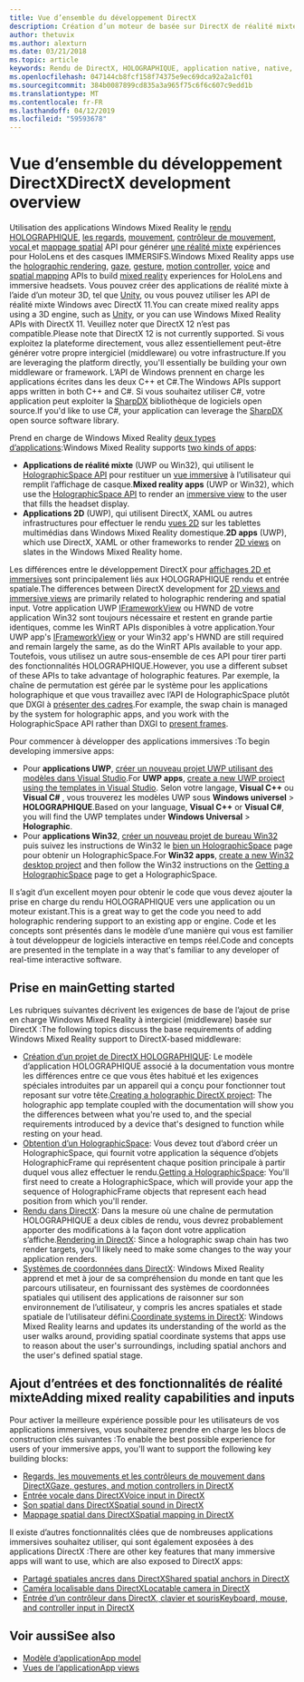 ```yaml
---
title: Vue d’ensemble du développement DirectX
description: Création d’un moteur de basée sur DirectX de réalité mixte à l’aide de l’API de réalité mixte Windows directement.
author: thetuvix
ms.author: alexturn
ms.date: 03/21/2018
ms.topic: article
keywords: Rendu de DirectX, HOLOGRAPHIQUE, application native, native, WinRT, WinRT app, API de la plateforme, moteur personnalisé, intergiciel (middleware)
ms.openlocfilehash: 047144cb8fcf158f74375e9ec69dca92a2a1cf01
ms.sourcegitcommit: 384b0087899cd835a3a965f75c6f6c607c9edd1b
ms.translationtype: MT
ms.contentlocale: fr-FR
ms.lasthandoff: 04/12/2019
ms.locfileid: "59593678"
---
```

# <a name="directx-development-overview"></a><span data-ttu-id="856be-104">Vue d’ensemble du développement DirectX</span><span class="sxs-lookup"><span data-stu-id="856be-104">DirectX development overview</span></span>

<span data-ttu-id="856be-105">Utilisation des applications Windows Mixed Reality le [rendu HOLOGRAPHIQUE](rendering.md), [les regards](gaze.md), [mouvement](gestures.md), [contrôleur de mouvement](motion-controllers.md), [vocal ](voice-input.md) et [mappage spatial](spatial-mapping.md) API pour générer [une réalité mixte](mixed-reality.md) expériences pour HoloLens et des casques IMMERSIFS.</span><span class="sxs-lookup"><span data-stu-id="856be-105">Windows Mixed Reality apps use the [holographic rendering](rendering.md), [gaze](gaze.md), [gesture](gestures.md), [motion controller](motion-controllers.md), [voice](voice-input.md) and [spatial mapping](spatial-mapping.md) APIs to build [mixed reality](mixed-reality.md) experiences for HoloLens and immersive headsets.</span></span> <span data-ttu-id="856be-106">Vous pouvez créer des applications de réalité mixte à l’aide d’un moteur 3D, tel que [Unity](unity-development-overview.md), ou vous pouvez utiliser les API de réalité mixte Windows avec DirectX 11.</span><span class="sxs-lookup"><span data-stu-id="856be-106">You can create mixed reality apps using a 3D engine, such as [Unity](unity-development-overview.md), or you can use Windows Mixed Reality APIs with DirectX 11.</span></span> <span data-ttu-id="856be-107">Veuillez noter que DirectX 12 n’est pas compatible.</span><span class="sxs-lookup"><span data-stu-id="856be-107">Please note that DirectX 12 is not currently supported.</span></span> <span data-ttu-id="856be-108">Si vous exploitez la plateforme directement, vous allez essentiellement peut-être générer votre propre intergiciel (middleware) ou votre infrastructure.</span><span class="sxs-lookup"><span data-stu-id="856be-108">If you are leveraging the platform directly, you'll essentially be building your own middleware or framework.</span></span> <span data-ttu-id="856be-109">L’API de Windows prennent en charge les applications écrites dans les deux C++ et C#.</span><span class="sxs-lookup"><span data-stu-id="856be-109">The Windows APIs support apps written in both C++ and C#.</span></span> <span data-ttu-id="856be-110">Si vous souhaitez utiliser C#, votre application peut exploiter la [SharpDX](http://sharpdx.org/) bibliothèque de logiciels open source.</span><span class="sxs-lookup"><span data-stu-id="856be-110">If you'd like to use C#, your application can leverage the [SharpDX](http://sharpdx.org/) open source software library.</span></span>

<span data-ttu-id="856be-111">Prend en charge de Windows Mixed Reality [deux types d’applications](app-views.md):</span><span class="sxs-lookup"><span data-stu-id="856be-111">Windows Mixed Reality supports [two kinds of apps](app-views.md):</span></span>
* <span data-ttu-id="856be-112">**Applications de réalité mixte** (UWP ou Win32), qui utilisent le [HolographicSpace API](getting-a-holographicspace.md) pour restituer un [vue immersive](app-views.md) à l’utilisateur qui remplit l’affichage de casque.</span><span class="sxs-lookup"><span data-stu-id="856be-112">**Mixed reality apps** (UWP or Win32), which use the [HolographicSpace API](getting-a-holographicspace.md) to render an [immersive view](app-views.md) to the user that fills the headset display.</span></span>
* <span data-ttu-id="856be-113">**Applications 2D** (UWP), qui utilisent DirectX, XAML ou autres infrastructures pour effectuer le rendu [vues 2D](app-views.md#2d-views) sur les tablettes multimédias dans Windows Mixed Reality domestique.</span><span class="sxs-lookup"><span data-stu-id="856be-113">**2D apps** (UWP), which use DirectX, XAML or other frameworks to render [2D views](app-views.md#2d-views) on slates in the Windows Mixed Reality home.</span></span>

<span data-ttu-id="856be-114">Les différences entre le développement DirectX pour [affichages 2D et immersives](app-views.md) sont principalement liés aux HOLOGRAPHIQUE rendu et entrée spatiale.</span><span class="sxs-lookup"><span data-stu-id="856be-114">The differences between DirectX development for [2D views and immersive views](app-views.md) are primarily related to holographic rendering and spatial input.</span></span> <span data-ttu-id="856be-115">Votre application UWP [IFrameworkView](https://msdn.microsoft.com/library/windows/apps/windows.applicationmodel.core.iframeworkview.aspx) ou HWND de votre application Win32 sont toujours nécessaire et restent en grande partie identiques, comme les WinRT APIs disponibles à votre application.</span><span class="sxs-lookup"><span data-stu-id="856be-115">Your UWP app's [IFrameworkView](https://msdn.microsoft.com/library/windows/apps/windows.applicationmodel.core.iframeworkview.aspx) or your Win32 app's HWND are still required and remain largely the same, as do the WinRT APIs available to your app.</span></span> <span data-ttu-id="856be-116">Toutefois, vous utilisez un autre sous-ensemble de ces API pour tirer parti des fonctionnalités HOLOGRAPHIQUE.</span><span class="sxs-lookup"><span data-stu-id="856be-116">However, you use a different subset of these APIs to take advantage of holographic features.</span></span> <span data-ttu-id="856be-117">Par exemple, la chaîne de permutation est gérée par le système pour les applications holographique et que vous travaillez avec l’API de HolographicSpace plutôt que DXGI à [présenter des cadres](rendering-in-directx.md).</span><span class="sxs-lookup"><span data-stu-id="856be-117">For example, the swap chain is managed by the system for holographic apps, and you work with the HolographicSpace API rather than DXGI to [present frames](rendering-in-directx.md).</span></span>

<span data-ttu-id="856be-118">Pour commencer à développer des applications immersives :</span><span class="sxs-lookup"><span data-stu-id="856be-118">To begin developing immersive apps:</span></span>
* <span data-ttu-id="856be-119">Pour **applications UWP**, [créer un nouveau projet UWP utilisant des modèles dans Visual Studio](creating-a-holographic-directx-project.md).</span><span class="sxs-lookup"><span data-stu-id="856be-119">For **UWP apps**, [create a new UWP project using the templates in Visual Studio](creating-a-holographic-directx-project.md).</span></span> <span data-ttu-id="856be-120">Selon votre langage, **Visual C++**  ou **Visual C#** , vous trouverez les modèles UWP sous **Windows universel**  >   **HOLOGRAPHIQUE**.</span><span class="sxs-lookup"><span data-stu-id="856be-120">Based on your language, **Visual C++** or **Visual C#**, you will find the UWP templates under **Windows Universal** > **Holographic**.</span></span>
* <span data-ttu-id="856be-121">Pour **applications Win32**, [créer un nouveau projet de bureau Win32](creating-a-holographic-directx-project.md#creating-a-win32-project) puis suivez les instructions de Win32 le [bien un HolographicSpace](getting-a-holographicspace.md) page pour obtenir un HolographicSpace.</span><span class="sxs-lookup"><span data-stu-id="856be-121">For **Win32 apps**, [create a new Win32 desktop project](creating-a-holographic-directx-project.md#creating-a-win32-project) and then follow the Win32 instructions on the [Getting a HolographicSpace](getting-a-holographicspace.md) page to get a HolographicSpace.</span></span>

<span data-ttu-id="856be-122">Il s’agit d’un excellent moyen pour obtenir le code que vous devez ajouter la prise en charge du rendu HOLOGRAPHIQUE vers une application ou un moteur existant.</span><span class="sxs-lookup"><span data-stu-id="856be-122">This is a great way to get the code you need to add holographic rendering support to an existing app or engine.</span></span> <span data-ttu-id="856be-123">Code et les concepts sont présentés dans le modèle d’une manière qui vous est familier à tout développeur de logiciels interactive en temps réel.</span><span class="sxs-lookup"><span data-stu-id="856be-123">Code and concepts are presented in the template in a way that's familiar to any developer of real-time interactive software.</span></span>

## <a name="getting-started"></a><span data-ttu-id="856be-124">Prise en main</span><span class="sxs-lookup"><span data-stu-id="856be-124">Getting started</span></span>

<span data-ttu-id="856be-125">Les rubriques suivantes décrivent les exigences de base de l’ajout de prise en charge Windows Mixed Reality à intergiciel (middleware) basée sur DirectX :</span><span class="sxs-lookup"><span data-stu-id="856be-125">The following topics discuss the base requirements of adding Windows Mixed Reality support to DirectX-based middleware:</span></span>
* <span data-ttu-id="856be-126">[Création d’un projet de DirectX HOLOGRAPHIQUE](creating-a-holographic-directx-project.md): Le modèle d’application HOLOGRAPHIQUE associé à la documentation vous montre les différences entre ce que vous êtes habitué et les exigences spéciales introduites par un appareil qui a conçu pour fonctionner tout reposant sur votre tête.</span><span class="sxs-lookup"><span data-stu-id="856be-126">[Creating a holographic DirectX project](creating-a-holographic-directx-project.md): The holographic app template coupled with the documentation will show you the differences between what you're used to, and the special requirements introduced by a device that's designed to function while resting on your head.</span></span>
* <span data-ttu-id="856be-127">[Obtention d’un HolographicSpace](getting-a-holographicspace.md): Vous devez tout d’abord créer un HolographicSpace, qui fournit votre application la séquence d’objets HolographicFrame qui représentent chaque position principale à partir duquel vous allez effectuer le rendu.</span><span class="sxs-lookup"><span data-stu-id="856be-127">[Getting a HolographicSpace](getting-a-holographicspace.md): You'll first need to create a HolographicSpace, which will provide your app the sequence of HolographicFrame objects that represent each head position from which you'll render.</span></span>
* <span data-ttu-id="856be-128">[Rendu dans DirectX](rendering-in-directx.md): Dans la mesure où une chaîne de permutation HOLOGRAPHIQUE a deux cibles de rendu, vous devrez probablement apporter des modifications à la façon dont votre application s’affiche.</span><span class="sxs-lookup"><span data-stu-id="856be-128">[Rendering in DirectX](rendering-in-directx.md): Since a holographic swap chain has two render targets, you'll likely need to make some changes to the way your application renders.</span></span>
* <span data-ttu-id="856be-129">[Systèmes de coordonnées dans DirectX](coordinate-systems-in-directx.md): Windows Mixed Reality apprend et met à jour de sa compréhension du monde en tant que les parcours utilisateur, en fournissant des systèmes de coordonnées spatiales qui utilisent des applications de raisonner sur son environnement de l’utilisateur, y compris les ancres spatiales et stade spatiale de l’utilisateur défini.</span><span class="sxs-lookup"><span data-stu-id="856be-129">[Coordinate systems in DirectX](coordinate-systems-in-directx.md): Windows Mixed Reality learns and updates its understanding of the world as the user walks around, providing spatial coordinate systems that apps use to reason about the user's surroundings, including spatial anchors and the user's defined spatial stage.</span></span>

## <a name="adding-mixed-reality-capabilities-and-inputs"></a><span data-ttu-id="856be-130">Ajout d’entrées et des fonctionnalités de réalité mixte</span><span class="sxs-lookup"><span data-stu-id="856be-130">Adding mixed reality capabilities and inputs</span></span>

<span data-ttu-id="856be-131">Pour activer la meilleure expérience possible pour les utilisateurs de vos applications immersives, vous souhaiterez prendre en charge les blocs de construction clés suivantes :</span><span class="sxs-lookup"><span data-stu-id="856be-131">To enable the best possible experience for users of your immersive apps, you'll want to support the following key building blocks:</span></span>
* [<span data-ttu-id="856be-132">Regards, les mouvements et les contrôleurs de mouvement dans DirectX</span><span class="sxs-lookup"><span data-stu-id="856be-132">Gaze, gestures, and motion controllers in DirectX</span></span>](gaze,-gestures,-and-motion-controllers-in-directx.md)
* [<span data-ttu-id="856be-133">Entrée vocale dans DirectX</span><span class="sxs-lookup"><span data-stu-id="856be-133">Voice input in DirectX</span></span>](voice-input-in-directx.md)
* [<span data-ttu-id="856be-134">Son spatial dans DirectX</span><span class="sxs-lookup"><span data-stu-id="856be-134">Spatial sound in DirectX</span></span>](spatial-sound-in-directx.md)
* [<span data-ttu-id="856be-135">Mappage spatial dans DirectX</span><span class="sxs-lookup"><span data-stu-id="856be-135">Spatial mapping in DirectX</span></span>](spatial-mapping-in-directx.md)

<span data-ttu-id="856be-136">Il existe d’autres fonctionnalités clées que de nombreuses applications immersives souhaitez utiliser, qui sont également exposées à des applications DirectX :</span><span class="sxs-lookup"><span data-stu-id="856be-136">There are other key features that many immersive apps will want to use, which are also exposed to DirectX apps:</span></span>
* [<span data-ttu-id="856be-137">Partagé spatiales ancres dans DirectX</span><span class="sxs-lookup"><span data-stu-id="856be-137">Shared spatial anchors in DirectX</span></span>](shared-spatial-anchors-in-directx.md)
* [<span data-ttu-id="856be-138">Caméra localisable dans DirectX</span><span class="sxs-lookup"><span data-stu-id="856be-138">Locatable camera in DirectX</span></span>](locatable-camera-in-directx.md)
* [<span data-ttu-id="856be-139">Entrée d’un contrôleur dans DirectX, clavier et souris</span><span class="sxs-lookup"><span data-stu-id="856be-139">Keyboard, mouse, and controller input in DirectX</span></span>](keyboard,-mouse,-and-controller-input-in-directx.md)

## <a name="see-also"></a><span data-ttu-id="856be-140">Voir aussi</span><span class="sxs-lookup"><span data-stu-id="856be-140">See also</span></span>
* [<span data-ttu-id="856be-141">Modèle d’application</span><span class="sxs-lookup"><span data-stu-id="856be-141">App model</span></span>](app-model.md)
* [<span data-ttu-id="856be-142">Vues de l’application</span><span class="sxs-lookup"><span data-stu-id="856be-142">App views</span></span>](app-views.md)
